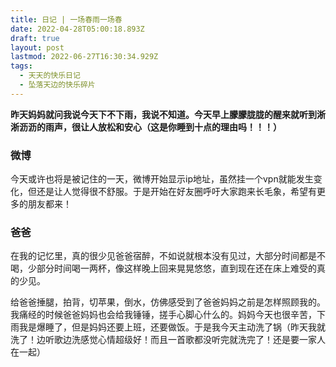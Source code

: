 ```yaml
---
title: 日记 | 一场春雨一场春
date: 2022-04-28T05:00:18.893Z
draft: true
layout: post
lastmod: 2022-06-27T16:30:34.929Z
tags:
  - 天天的快乐日记
  - 坠落天边的快乐碎片
---
```

**昨天妈妈就问我说今天下不下雨，我说不知道。今天早上朦朦胧胧的醒来就听到淅淅沥沥的雨声，很让人放松和安心（这是你睡到十点的理由吗！！！）**

### 微博
今天或许也将是被记住的一天，微博开始显示ip地址，虽然挂一个vpn就能发生变化，但还是让人觉得很不舒服。于是开始在好友圈呼吁大家跑来长毛象，希望有更多的朋友都来！

### 爸爸
在我的记忆里，真的很少见爸爸宿醉，不如说就根本没有见过，大部分时间都是不喝，少部分时间喝一两杯，像这样晚上回来晃晃悠悠，直到现在还在床上难受的真的少见。

给爸爸捶腿，拍背，切苹果，倒水，仿佛感受到了爸爸妈妈之前是怎样照顾我的。我痛经的时候爸爸妈妈也会给我锤锤，搓手心脚心什么的。妈妈今天也很辛苦，下雨我是爆睡了，但是妈妈还要上班，还要做饭。于是我今天主动洗了锅（昨天我就洗了！边听歌边洗感觉心情超级好！而且一首歌都没听完就洗完了！还是要一家人在一起）

